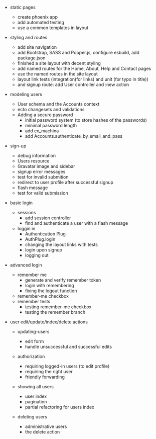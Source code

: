 - static pages
  - create phoenix app
  - add automated testing
  - use a common templates in layout

- styling and routes
  - add site navigation
  - add Bootstrap, SASS and Popper.js, configure esbuild, add package.json
  - finished a site layout with decent styling
  - add named routes for the Home, About, Help and Contact pages
  - use the named routes in the site layout
  - layout link tests (integration(for links) and unit (for typo in title))
  - and signup route: add User controller and :new action

- modeling users
  - User schema and the Accounts context
  - ecto changesets and validations
  - Adding a secure password
    - initial password system (to store hashes of the passwords)
    - minimal password length
    - add ex_machina
    - add Accounts.authenticate_by_email_and_pass

- sign-up
  - debug information
  - Users resource
  - Gravatar image and sidebar
  - signup error messages
  - test for invalid submition
  - redirect to user profile after successful signup
  - flash message
  - test for valid submission

- basic login
  - sessions
    - add session controller
    - find and authenticate a user with a flash message
  - loggin in
    - Authentication Plug
    - AuthPlug.login
    - changing the layout links with tests
    - login upon signup
    - logging out

- advanced login
  - remember me
    - generate and verify remember token
    - login with remembering
    - fixing the logout function
  - remember-me checkbox
  - remember tests
    - testing remember-me checkbox
    - testing the remember branch

- user edit/update/index/delete actions
  - updating-users
    - edit form
    - handle unsuccessful and successful edits

  - authorization
    - requiring logged-in users (to edit profile)
    - requiring the right user
    - friendly forwarding

  - showing all users
    - user index
    - pagination
    - partial refactoring for users index

  - deleting users
    - administrative users
    - the delete action
